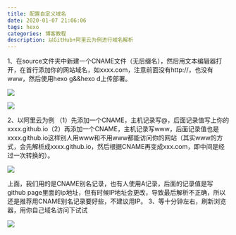 ```yaml
---
title: 配置自定义域名
date: 2020-01-07 21:06:06
tags: hexo
categories: 博客教程
description: 以GitHub+阿里云为例进行域名解析
---
```


1、在source文件夹中新建一个CNAME文件（无后缀名），然后用文本编辑器打开，在首行添加你的网站域名，如xxxx.com，注意前面没有http://，也没有www，然后使用hexo g&&hexo d上传部署。

![](RXCDKZ99.png)

![](91NZHA`N3HI3YPS24Q0Y.png)

2、以阿里云为例
（1）先添加一个CNAME，主机记录写@，后面记录值写上你的xxxx.github.io（2）再添加一个CNAME，主机记录写www，后面记录值也是xxxx.github.io这样别人用www和不用www都能访问你的网站（其实www的方式，会先解析成xxxx.github.io，然后根据CNAME再变成xxx.com，即中间是经过一次转换的）。

![](9LKO3ME3WU8IJVG%L.png)

上面，我们用的是CNAME别名记录，也有人使用A记录，后面的记录值是写github page里面的ip地址，但有时候IP地址会更改，导致最后解析不正确，所以还是推荐用CNAME别名记录要好些，不建议用IP。
3、等十分钟左右，刷新浏览器，用你自己域名访问下试试

![](VURQR7W5YYHR5EE0I.png)